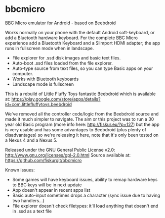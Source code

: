 bbcmicro
========

BBC Micro emulator for Android - based on Beebdroid

Works normally on your phone with the default Android soft-keyboard, or add a Bluetooth hardware keyboard. For the complete BBC Micro experience add a Bluetooth Keyboard and a Slimport HDMI adapter; the app runs in fullscreen mode when in landscape.

- File explorer for .ssd disk images and basic text files.
- Auto-boot .ssd files loaded from the file explorer.
- Auto-type source from text files, so you can type Basic apps on your computer.
- Works with Bluetooth keyboards
- Landscape mode is fullscreen

This is a rebuild of Little Fluffy Toys fantastic Beebdroid which is available at: https://play.google.com/store/apps/details?id=com.littlefluffytoys.beebdroid

We've removed all the controller code/logic from the Beebdroid source and made it much simpler to navigate. The aim or this project was to run a 30 year old Basic program (more info here: http://fiskur.eu/?p=127) but the app is very usable and has some advantages to Beebdroid (plus plenty of disadvantages) so we're releasing it here, note that it's only been tested on a Nexus 4 and a Nexus 5.

Released under the GNU General Public License v2.0: http://www.gnu.org/licenses/gpl-2.0.html 
Source available at: https://github.com/fiskurgit/bbcmicro

Known issues:
- Some games will have keyboard issues, ability to remap hardware keys to BBC keys will be in next update
- App doesn't appear in recent apps list
- Basic auto-input sometimes drops a character (sync issue due to having two handlers...)
- File explorer doesn't check filetypes: it'll load anything that doesn't end in .ssd as a text file
